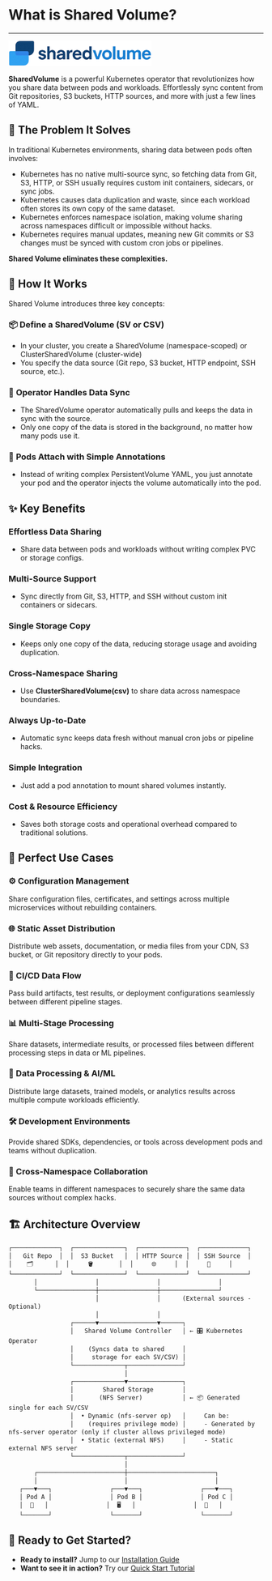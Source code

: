 # What is Shared Volume?
---
  <img src="../images/text-logo.png" alt="Shared Volume Logo" height="50"/>

**SharedVolume** is a powerful Kubernetes operator that revolutionizes how you share data between pods and workloads. Effortlessly sync content from Git repositories, S3 buckets, HTTP sources, and more with just a few lines of YAML.

## 🎯 The Problem It Solves

In traditional Kubernetes environments, sharing data between pods often involves:
- Kubernetes has no native multi-source sync, so fetching data from Git, S3, HTTP, or SSH usually requires custom init containers, sidecars, or sync jobs.
- Kubernetes causes data duplication and waste, since each workload often stores its own copy of the same dataset.
- Kubernetes enforces namespace isolation, making volume sharing across namespaces difficult or impossible without hacks.
- Kubernetes requires manual updates, meaning new Git commits or S3 changes must be synced with custom cron jobs or pipelines.

**Shared Volume eliminates these complexities.**

## 🚀 How It Works

Shared Volume introduces three key concepts:

### 📦 **Define a SharedVolume (SV or CSV)**
- In your cluster, you create a SharedVolume (namespace-scoped) or ClusterSharedVolume (cluster-wide)
- You specify the data source (Git repo, S3 bucket, HTTP endpoint, SSH source, etc.).

### 🔄 **Operator Handles Data Sync** 
- The SharedVolume operator automatically pulls and keeps the data in sync with the source.
- Only one copy of the data is stored in the background, no matter how many pods use it.

### 📎 **Pods Attach with Simple Annotations**
- Instead of writing complex PersistentVolume YAML, you just annotate your pod and the operator injects the volume automatically into the pod.

## ✨ Key Benefits

### **Effortless Data Sharing**
- Share data between pods and workloads without writing complex PVC or storage configs.

### **Multi-Source Support**
- Sync directly from Git, S3, HTTP, and SSH without custom init containers or sidecars.

### **Single Storage Copy**
- Keeps only one copy of the data, reducing storage usage and avoiding duplication.

### **Cross-Namespace Sharing**
- Use **ClusterSharedVolume(csv)** to share data across namespace boundaries.

### **Always Up-to-Date**
- Automatic sync keeps data fresh without manual cron jobs or pipeline hacks.

### **Simple Integration**
- Just add a pod annotation to mount shared volumes instantly.

### **Cost & Resource Efficiency**
- Saves both storage costs and operational overhead compared to traditional solutions.

## 📌 Perfect Use Cases

### ⚙️ Configuration Management  
Share configuration files, certificates, and settings across multiple microservices without rebuilding containers.  

### 🌐 Static Asset Distribution  
Distribute web assets, documentation, or media files from your CDN, S3 bucket, or Git repository directly to your pods.  

### 🔄 CI/CD Data Flow  
Pass build artifacts, test results, or deployment configurations seamlessly between different pipeline stages.  

### 📊 Multi-Stage Processing  
Share datasets, intermediate results, or processed files between different processing steps in data or ML pipelines.  

### 🤖 Data Processing & AI/ML  
Distribute large datasets, trained models, or analytics results across multiple compute workloads efficiently.  

### 🛠️ Development Environments  
Provide shared SDKs, dependencies, or tools across development pods and teams without duplication.  

### 🔗 Cross-Namespace Collaboration  
Enable teams in different namespaces to securely share the same data sources without complex hacks.

## 🏗️ Architecture Overview

```
┌─────────────┐  ┌──────────────┐  ┌─────────────┐  ┌─────────────┐
│   Git Repo  │  │  S3 Bucket   │  │ HTTP Source │  │ SSH Source  │
│    🗂️      │  │     🪣       │  │     🌐     │  │     🔐     │
└─────────────┘  └──────────────┘  └─────────────┘  └─────────────┘
       │                │                │                │
       └────────────────┼────────────────┼────────────────┘
                        │                │      (External sources - Optional)
                        │                │
                 ┌──────▼────────────────▼──────┐
                 │   Shared Volume Controller   │ ← 🎛️ Kubernetes Operator
                 │    (Syncs data to shared     │
                 │     storage for each SV/CSV) │
                 └──────────────┬───────────────┘
                                │
                 ┌──────────────▼───────────────┐
                 │        Shared Storage        │
                 │       (NFS Server)           │ ← 📦 Generated single for each SV/CSV
                 │  • Dynamic (nfs-server op)   │     Can be:
                 │    (requires privilege mode) │     - Generated by nfs-server operator (only if cluster allows privileged mode)
                 │  • Static (external NFS)     │     - Static external NFS server
                 └──────────────┬───────────────┘
                                │
       ┌────────────────────────┼────────────────────────┐
       │                        │                        │
   ┌───▼───┐                ┌───▼───┐                ┌───▼───┐
   │ Pod A │                │ Pod B │                │ Pod C │
   │  📱   │                │  🖥️   │                │  🔧   │
   └───────┘                └───────┘                └───────┘
```

## 🚀 Ready to Get Started?

- **Ready to install?** Jump to our [Installation Guide](../getting-started/installation.md)  
- **Want to see it in action?** Try our [Quick Start Tutorial](../getting-started/quick-start.md)
